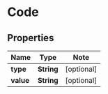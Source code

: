 # Code

## Properties

Name | Type | Note
---- | ---- | ----
**type** | **String** | [optional] 
**value** | **String** | [optional] 

